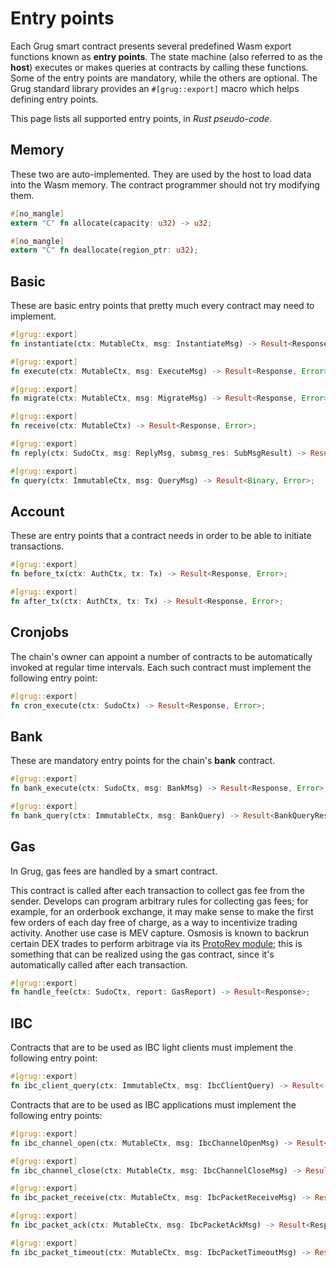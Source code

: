 # Entry points

Each Grug smart contract presents several predefined Wasm export functions known as **entry points**. The state machine (also referred to as the **host**) executes or makes queries at contracts by calling these functions. Some of the entry points are mandatory, while the others are optional. The Grug standard library provides an `#[grug::export]` macro which helps defining entry points.

This page lists all supported entry points, in _Rust pseudo-code_.

## Memory

These two are auto-implemented. They are used by the host to load data into the Wasm memory. The contract programmer should not try modifying them.

```rust
#[no_mangle]
extern "C" fn allocate(capacity: u32) -> u32;

#[no_mangle]
extern "C" fn deallocate(region_ptr: u32);
```

## Basic

These are basic entry points that pretty much every contract may need to implement.

```rust
#[grug::export]
fn instantiate(ctx: MutableCtx, msg: InstantiateMsg) -> Result<Response, Error>;

#[grug::export]
fn execute(ctx: MutableCtx, msg: ExecuteMsg) -> Result<Response, Error>;

#[grug::export]
fn migrate(ctx: MutableCtx, msg: MigrateMsg) -> Result<Response, Error>;

#[grug::export]
fn receive(ctx: MutableCtx) -> Result<Response, Error>;

#[grug::export]
fn reply(ctx: SudoCtx, msg: ReplyMsg, submsg_res: SubMsgResult) -> Result<Response, Error>;

#[grug::export]
fn query(ctx: ImmutableCtx, msg: QueryMsg) -> Result<Binary, Error>;
```

## Account

These are entry points that a contract needs in order to be able to initiate transactions.

```rust
#[grug::export]
fn before_tx(ctx: AuthCtx, tx: Tx) -> Result<Response, Error>;

#[grug::export]
fn after_tx(ctx: AuthCtx, tx: Tx) -> Result<Response, Error>;
```

## Cronjobs

The chain's owner can appoint a number of contracts to be automatically invoked at regular time intervals. Each such contract must implement the following entry point:

```rust
#[grug::export]
fn cron_execute(ctx: SudoCtx) -> Result<Response, Error>;
```

## Bank

These are mandatory entry points for the chain's **bank** contract.

```rust
#[grug::export]
fn bank_execute(ctx: SudoCtx, msg: BankMsg) -> Result<Response, Error>;

#[grug::export]
fn bank_query(ctx: ImmutableCtx, msg: BankQuery) -> Result<BankQueryResponse, Error>;
```

## Gas

In Grug, gas fees are handled by a smart contract.

This contract is called after each transaction to collect gas fee from the sender. Develops can program arbitrary rules for collecting gas fees; for example, for an orderbook exchange, it may make sense to make the first few orders of each day free of charge, as a way to incentivize trading activity. Another use case is MEV capture. Osmosis is known to backrun certain DEX trades to perform arbitrage via its [ProtoRev module](https://github.com/osmosis-labs/osmosis/tree/main/x/protorev); this is something that can be realized using the gas contract, since it's automatically called after each transaction.

```rust
#[grug::export]
fn handle_fee(ctx: SudoCtx, report: GasReport) -> Result<Response>;
```

## IBC

Contracts that are to be used as IBC light clients must implement the following entry point:

```rust
#[grug::export]
fn ibc_client_query(ctx: ImmutableCtx, msg: IbcClientQuery) -> Result<()>;
```

Contracts that are to be used as IBC applications must implement the following entry points:

```rust
#[grug::export]
fn ibc_channel_open(ctx: MutableCtx, msg: IbcChannelOpenMsg) -> Result<Response>;

#[grug::export]
fn ibc_channel_close(ctx: MutableCtx, msg: IbcChannelCloseMsg) -> Result<Response>;

#[grug::export]
fn ibc_packet_receive(ctx: MutableCtx, msg: IbcPacketReceiveMsg) -> Result<Response>;

#[grug::export]
fn ibc_packet_ack(ctx: MutableCtx, msg: IbcPacketAckMsg) -> Result<Response>;

#[grug::export]
fn ibc_packet_timeout(ctx: MutableCtx, msg: IbcPacketTimeoutMsg) -> Result<Response>;
```
